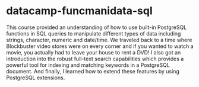 # datacamp-funcmanidata-sql

This course provided an understanding of how to use built-in PostgreSQL functions in SQL queries to manipulate different types of data including strings, character, numeric and date/time. We traveled back to a time where Blockbuster video stores were on every corner and if you wanted to watch a movie, you actually had to leave your house to rent a DVD! I also got an introduction into the robust full-text search capabilities which provides a powerful tool for indexing and matching keywords in a PostgreSQL document. And finally, I learned how to extend these features by using PostgreSQL extensions.
